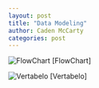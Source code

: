 ```yaml
---
layout: post
title: "Data Modeling"
author: Caden McCarty
categories: post
---
```


![FlowChart](C:\Users\caden\OneDrive\Databases\blog\FlowChart.png)
[FlowChart]

![Vertabelo](C:\Users\caden\OneDrive\Databases\blog\FlowChart.png)
[Vertabelo]

